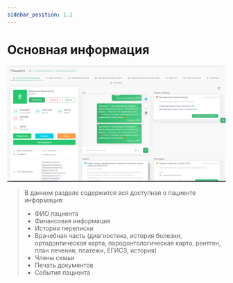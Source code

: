 ```yaml
---
sidebar_position: 1.1
---
```

# Основная информация

![Основная информация](./assets/card-patient-view/card-patient.png)

> В данном разделе содержится вся доступная о пациенте информация:
> * ФИО пациента
> * Финансовая информация
> * История переписки
> * Врачебная часть (диагностика, история болезни, ортодонтическая карта, пародонтологическая карта, рентген, план лечения, платежи, ЕГИСЗ, история)
> * Члены семьи
> * Печать документов
> * События пациента

